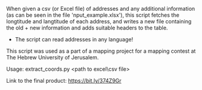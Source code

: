 When given a csv (or Excel file) of addresses and any additional information (as can be seen in the file 'nput_example.xlsx'), this script fetches the longtitude and langtitude of each address, and writes a new file containing the old + new information and adds suitable headers to the table.
* The script can read addresses in any language!

This script was used as a part of a mapping project for a mapping contest at The Hebrew University of
Jerusalem.

Usage: extract_coords.py <path to excel\csv file>

Link to the final product: https://bit.ly/374Z9Gr
